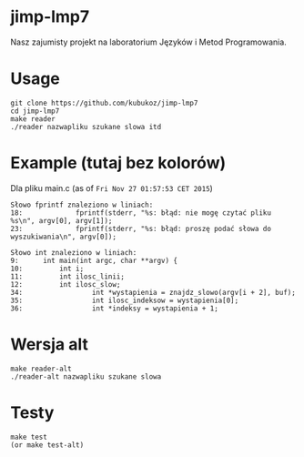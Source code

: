 # jimp-lmp7

Nasz zajumisty projekt na laboratorium Języków i Metod Programowania.

# Usage

    git clone https://github.com/kubukoz/jimp-lmp7
    cd jimp-lmp7
    make reader
    ./reader nazwapliku szukane slowa itd

# Example (tutaj bez kolorów)

Dla pliku main.c (as of `Fri Nov 27 01:57:53 CET 2015`)

    Słowo fprintf znaleziono w liniach:
    18:             fprintf(stderr, "%s: błąd: nie mogę czytać pliku %s\n", argv[0], argv[1]);
    23:             fprintf(stderr, "%s: błąd: proszę podać słowa do wyszukiwania\n", argv[0]);
    
    Słowo int znaleziono w liniach:
    9:      int main(int argc, char **argv) {
    10:         int i;
    11:         int ilosc_linii;
    12:         int ilosc_slow;
    34:                 int *wystapienia = znajdz_slowo(argv[i + 2], buf);
    35:                 int ilosc_indeksow = wystapienia[0];
    36:                 int *indeksy = wystapienia + 1;


# Wersja alt
    make reader-alt
    ./reader-alt nazwapliku szukane slowa
    
# Testy
    make test
    (or make test-alt)
